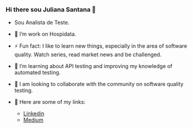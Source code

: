 ### Hi there sou Juliana Santana 👋 


- Sou Analista de Teste.

- 🔭 I’m work on Hospidata.

- ⚡ Fun fact: I like to learn new things, especially in the area of ​​software quality. Watch series, read market news and be challenged.

- 🌱 I’m learning about API testing and improving my knowledge of automated testing.

- 👯 I am looking to collaborate with the community on software quality testing.


- 🔗 Here are some of my links:
    -  [Linkedin](https://www.linkedin.com/in/juliana-santana-/)
    -  [Medium](https://medium.com/@julianasantana75)
